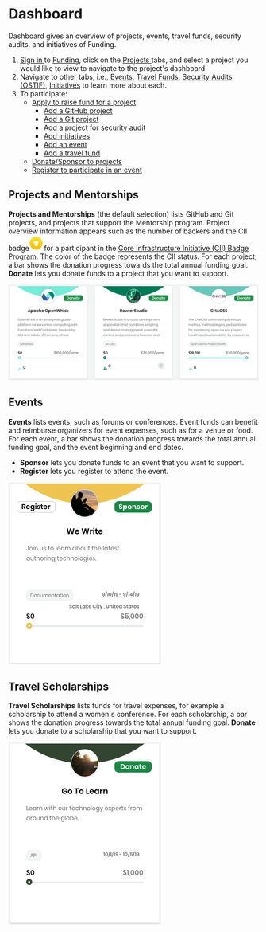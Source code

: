 # Dashboard

Dashboard gives an overview of projects, events, travel funds, security audits, and initiatives of Funding.

1. [Sign in ](../../../sso/sign-in/)to [Funding](https://funding.communitybridge.org/), click on the [Projects ](./#Dashboard-ProjectsandMentorships)tabs, and select a project you would like to view to navigate to the project's dashboard. 
2. Navigate to other tabs, i.e., [Events](./#Dashboard-Events), [Travel Funds](./#Dashboard-TravelScholarships), [Security Audits \(OSTIF\)](./#security-audits-ostif), [Initiatives](./#initiatives) to learn more about each. 
3. To participate:
   * [Apply to raise fund for a project](../apply-for-funding/)
     * [Add a GitHub project](../apply-for-funding/add-a-github-project.md)
     * [Add a Git project](../apply-for-funding/add-a-git-project.md)
     * [Add a project for security audit]()
     * [Add initiatives]()
     * [Add an event](../apply-for-funding/add-an-event.md)
     * [Add a travel fund](../apply-for-funding/add-a-scholarship.md)
   * [Donate/Sponsor to projects](../donate-sponsor/)
   * [Register to participate in an event](../register-for-an-event.md)

## Projects and Mentorships <a id="Dashboard-ProjectsandMentorships"></a>

**Projects and Mentorships** \(the default selection\) lists GitHub and Git projects, and projects that support the Mentorship program. Project overview information appears such as the number of backers and the CII badge![](../../../.gitbook/assets/7416569.png)for a participant in the [Core Infrastructure Initiative \(CII\) Badge Program](https://www.coreinfrastructure.org/programs/badge-program/). The color of the badge represents the CII status. For each project, a bar shows the donation progress towards the total annual funding goal. **Donate** lets you donate funds to a project that you want to support.  


![](../../../.gitbook/assets/7416570.png)

## Events <a id="Dashboard-Events"></a>

**Events** lists events, such as forums or conferences. Event funds can benefit and reimburse organizers for event expenses, such as for a venue or food. For each event, a bar shows the donation progress towards the total annual funding goal, and the event beginning and end dates.

* **Sponsor** lets you donate funds to an event that you want to support. 
* **Register** lets you register to attend the event. 

![](../../../.gitbook/assets/7416568%20%281%29.png)

## Travel Scholarships <a id="Dashboard-TravelScholarships"></a>

**Travel Scholarships** lists funds for travel expenses, for example a scholarship to attend a women's conference. For each scholarship, a bar shows the donation progress towards the total annual funding goal. **Donate** lets you donate to a scholarship that you want to support.

![](../../../.gitbook/assets/7416567%20%281%29.png)

